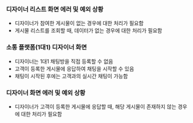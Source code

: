 
### 디자이너 리스트 화면  에러 및 예외 상황

- 디자이너가 참여한 게시물이 없는 경우에 대한 처리가 필요함
- 게시물 리스트를 조회할 때, 데이터가 없는 경우에 대한 처리가 필요함


### 소통 플랫폼(1대1) 디자이너 화면
- 디자이너는 1대1 채팅방을 직접 등록할 수 없음
- 고객이 등록한 게시물에 응답하여 채팅을 시작할 수 있음
- 채팅이 시작된 후에는 고객과의 실시간 채팅이 가능함

### 디자이너 화면  에러 및 예외 상황

- 디자이너가 고객이 등록한 게시물에 응답할 때, 해당 게시물이 존재하지 않는 경우에 대한 처리가 필요함
